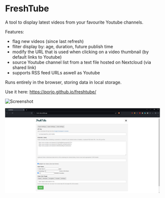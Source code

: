 # FreshTube

A tool to display latest videos from your favourite Youtube channels.

Features:
- flag new videos (since last refresh)
- fliter display by: age, duration, future publish time
- modify the URL that is used when clicking on a video thumbnail (by default links to Youtube)
- source Youtube channel list from a text file hosted on Nextcloud (via shared link)
- supports RSS feed URLs aswell as Youtube


Runs entirely in the browser, storing data in local storage.

Use it here: https://porjo.github.io/freshtube/

![Screenshot](https://porjo.github.io/freshtube/screenshot.jpg)

![Screenshot](https://github.com/sadiesocio/freshtube/blob/master/fresh-tube-screenshot.png)
